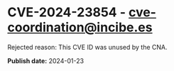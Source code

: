 # CVE-2024-23854 - cve-coordination@incibe.es

Rejected reason: This CVE ID was unused by the CNA.

**Publish date:** 2024-01-23
